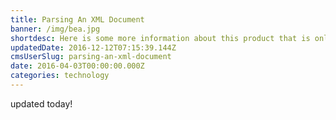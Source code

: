 ```yaml
---
title: Parsing An XML Document
banner: /img/bea.jpg
shortdesc: Here is some more information about this product that is only revealed once clicked on.
updatedDate: 2016-12-12T07:15:39.144Z
cmsUserSlug: parsing-an-xml-document
date: 2016-04-03T00:00:00.000Z
categories: technology
---
```


updated today!